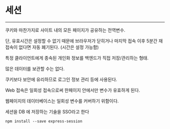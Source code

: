 # 세션

----

쿠키와 마찬가지로 사이트 내의 모든 페이지가 공유하는 전역변수.

단, 유효시간은 설정할 수 없기 때문에 브라우저가 닫히거나 마지막 접속 이후 5분간 재접속이 없다면 자동 폐기된다. (시간은 설정 가능함)

특정 클라이언트에게 종속된 개인화 정보를 백엔드가 직접 저장/관리하는 형태.

많은 데이터를 보관할 수는 없다.

쿠키보다 보안에 유리하므로 로그인 정보 관리 등에 사용된다.

Web 접속은 일회성 접속으로써 한페이지 안에서만 변수가 유효하게 된다.

웹페이지의 데이터베이스는 일회성 변수를 커버하기 위함이다.

세션을 DB 에 저장하는 기술을 SSO라고 한다

```shell
npm install --save express-session
```